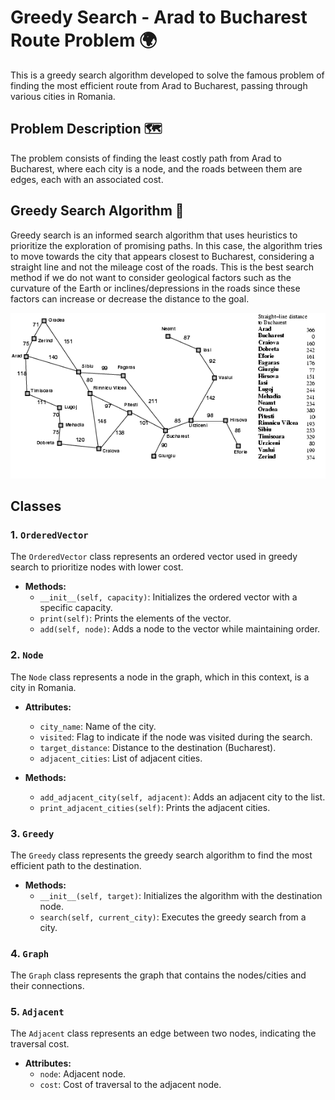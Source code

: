 # Greedy Search - Arad to Bucharest Route Problem 🌍

This is a greedy search algorithm developed to solve the famous problem of finding the most efficient route from Arad to Bucharest, passing through various cities in Romania.

## Problem Description 🗺️

The problem consists of finding the least costly path from Arad to Bucharest, where each city is a node, and the roads between them are edges, each with an associated cost.

## Greedy Search Algorithm 🚀

Greedy search is an informed search algorithm that uses heuristics to prioritize the exploration of promising paths. In this case, the algorithm tries to move towards the city that appears closest to Bucharest, considering a straight line and not the mileage cost of the roads. This is the best search method if we do not want to consider geological factors such as the curvature of the Earth or inclines/depressions in the roads since these factors can increase or decrease the distance to the goal.

![Arad to Bucharest map](https://github.com/filipelimavaz/greedy-algorithm/blob/main/map.png)

## Classes

### 1. `OrderedVector`

The `OrderedVector` class represents an ordered vector used in greedy search to prioritize nodes with lower cost.

- **Methods:**
  - `__init__(self, capacity)`: Initializes the ordered vector with a specific capacity.
  - `print(self)`: Prints the elements of the vector.
  - `add(self, node)`: Adds a node to the vector while maintaining order.

### 2. `Node`

The `Node` class represents a node in the graph, which in this context, is a city in Romania.

- **Attributes:**
  - `city_name`: Name of the city.
  - `visited`: Flag to indicate if the node was visited during the search.
  - `target_distance`: Distance to the destination (Bucharest).
  - `adjacent_cities`: List of adjacent cities.

- **Methods:**
  - `add_adjacent_city(self, adjacent)`: Adds an adjacent city to the list.
  - `print_adjacent_cities(self)`: Prints the adjacent cities.

### 3. `Greedy`

The `Greedy` class represents the greedy search algorithm to find the most efficient path to the destination.

- **Methods:**
  - `__init__(self, target)`: Initializes the algorithm with the destination node.
  - `search(self, current_city)`: Executes the greedy search from a city.

### 4. `Graph`

The `Graph` class represents the graph that contains the nodes/cities and their connections.

### 5. `Adjacent`

The `Adjacent` class represents an edge between two nodes, indicating the traversal cost.

- **Attributes:**
  - `node`: Adjacent node.
  - `cost`: Cost of traversal to the adjacent node.
